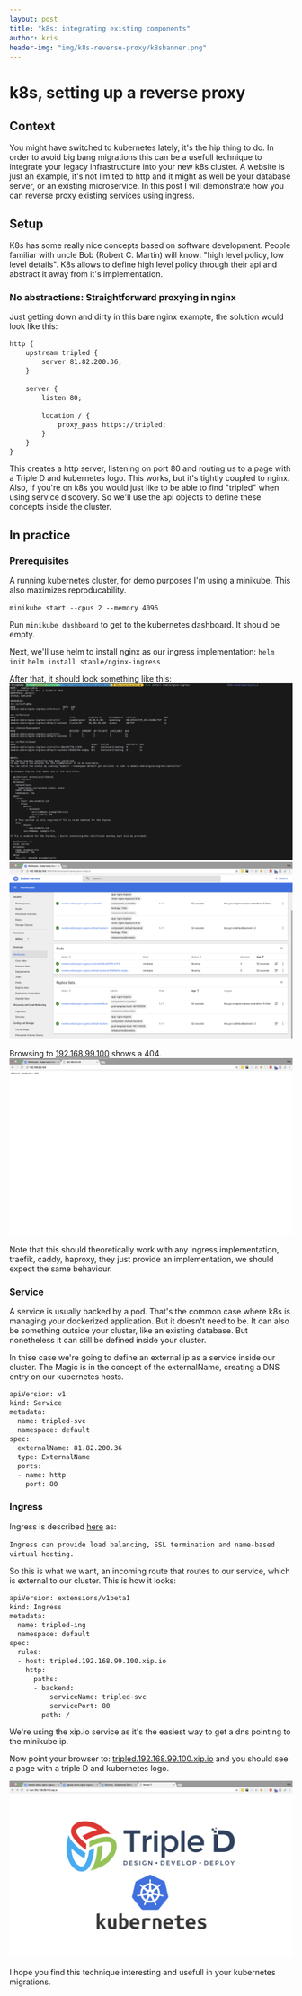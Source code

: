 ```yaml
---
layout: post
title: "k8s: integrating existing components"
author: kris
header-img: "img/k8s-reverse-proxy/k8sbanner.png"
---
```

# k8s, setting up a reverse proxy

## Context
You might have switched to kubernetes lately, it's the hip thing to do. In order to avoid big bang migrations this can be a usefull technique to integrate your legacy infrastructure into your new k8s cluster. A website is just an example, it's not limited to http and it might as well be your database server, or an existing microservice. In this post I will demonstrate how you can reverse proxy existing services using ingress.

## Setup
K8s has some really nice concepts based on software development. People familiar with uncle Bob (Robert C. Martin) will know: "high level policy, low level details". K8s allows to define high level policy through their api and abstract it away from it's implementation.

### No abstractions: Straightforward proxying in nginx
Just getting down and dirty in this bare nginx exampte, the solution would look like this:

```
http {
    upstream tripled {
        server 81.82.200.36;
    }

    server {
        listen 80;

        location / {
            proxy_pass https://tripled;
        }
    }
}
```

This creates a http server, listening on port 80 and routing us to a page with a Triple D and kubernetes logo. This works, but it's tightly coupled to nginx. Also, if you're on k8s you would just like to be able to find "tripled" when using service discovery. So we'Il use the api objects to define these concepts inside the cluster.

## In practice
### Prerequisites
A running kubernetes cluster, for demo purposes I'm using a minikube. This also maximizes reproducability.

`minikube start --cpus 2 --memory 4096`

Run `minikube dashboard` to get to the kubernetes dashboard. It should be empty.

Next, we'Il use helm to install nginx as our ingress implementation:
`helm init`
`helm install stable/nginx-ingress`

After that, it should look something like this:
![Helm installation output](/img/k8s-reverse-proxy/ingress.png)
![Dashboard after installation](/img/k8s-reverse-proxy/dashboard.png)

Browsing to [192.168.99.100](http://192.168.99.100) shows a 404. 
![Browsing to the ip should show a 404](/img/k8s-reverse-proxy/norule.png)

Note that this should theoretically work with any ingress implementation, traefik, caddy, haproxy, they just provide an implementation, we should expect the same behaviour.

### Service
A service is usually backed by a pod. That's the common case where k8s is managing your dockerized application. But it doesn't need to be. It can also be something outside your cluster, like an existing database. But nonetheless it can still be defined inside your cluster.

In thise case we're going to define an external ip as a service inside our cluster. The Magic is in the concept of the externalName, creating a DNS entry on our kubernetes hosts.
```
apiVersion: v1
kind: Service
metadata:
  name: tripled-svc
  namespace: default
spec:
  externalName: 81.82.200.36
  type: ExternalName
  ports:
  - name: http
    port: 80
 ```

### Ingress
Ingress is described [here](https://kubernetes.io/docs/concepts/services-networking/ingress/) as:

`Ingress can provide load balancing, SSL termination and name-based virtual hosting.`

So this is what we want,  an incoming route that routes to our service, which is external to our cluster.  This is how it looks:
```
apiVersion: extensions/v1beta1
kind: Ingress
metadata:
  name: tripled-ing
  namespace: default
spec:
  rules:
  - host: tripled.192.168.99.100.xip.io
    http:
      paths:
      - backend:
          serviceName: tripled-svc
          servicePort: 80
        path: /
```

We're using the xip.io service as it's the easiest way to get a dns pointing to the minikube ip.

Now point your browser to: [tripled.192.168.99.100.xip.io](http://tripled.192.168.99.100.xip.io/) and you should see a page with a triple D and kubernetes logo.

![Final result](/img/k8s-reverse-proxy/proxyresult.png)

I hope you find this technique interesting and usefull in your kubernetes migrations.

